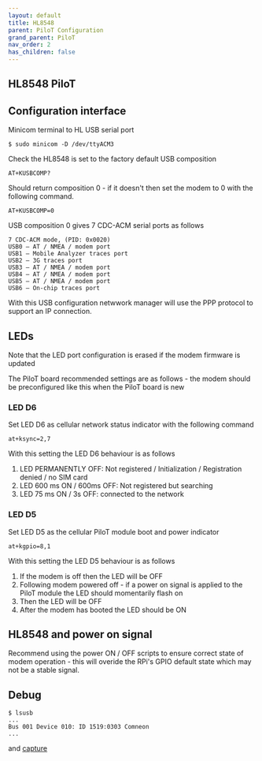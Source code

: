 ```yaml
---
layout: default
title: HL8548
parent: PiloT Configuration
grand_parent: PiloT
nav_order: 2
has_children: false
---
```


## HL8548 PiloT

## Configuration interface

Minicom terminal to HL USB serial port
```
$ sudo minicom -D /dev/ttyACM3
```
Check the HL8548 is set to the factory default USB composition
```
AT+KUSBCOMP?
```
Should return composition 0 - if it doesn't then set the modem to 0 with the following command.

```
AT+KUSBCOMP=0
```
USB composition 0 gives 7 CDC-ACM serial ports as follows
```
7 CDC-ACM mode, (PID: 0x0020)
USB0 – AT / NMEA / modem port
USB1 – Mobile Analyzer traces port
USB2 – 3G traces port
USB3 – AT / NMEA / modem port
USB4 – AT / NMEA / modem port
USB5 – AT / NMEA / modem port
USB6 – On-chip traces port
```
With this USB configuration netwwork manager will use the PPP protocol to support an IP connection. 


## LEDs
Note that the LED port configuration is erased if the modem firmware is updated

The PiloT board recommended settings are as follows - the modem should be preconfigured
 like this when the PiloT board is new

### LED D6
Set LED D6 as cellular network status indicator with the following command
```
at+ksync=2,7
```

With this setting the LED D6 behaviour is as follows

1. LED PERMANENTLY OFF: Not registered / Initialization / Registration denied / no SIM card
1. LED 600 ms ON / 600ms OFF: Not registered but searching 
1. LED 75 ms ON / 3s OFF: connected to the network

### LED D5
Set LED D5 as the cellular PiloT module boot and power indicator  
```
at+kgpio=8,1
```

With this setting the LED D5 behaviour is as follows
1. If the modem is off then the LED will be OFF
1. Following modem powered off - if a power on signal is applied to the PiloT module 
the LED should momentarily flash on
1. Then the LED will be OFF
1. After the modem has booted the LED should be ON

## HL8548 and power on signal

Recommend using the power ON / OFF scripts to ensure correct state of modem operation - this will 
overide the RPi's GPIO default state which may not be a stable signal.


## Debug
```
$ lsusb
...
Bus 001 Device 010: ID 1519:0303 Comneon 
...
```
and
[capture](./capture_HL8548networkManager.md)

